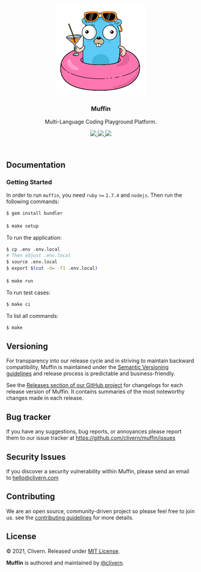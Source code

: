 <p align="center">
    <img src="https://raw.githubusercontent.com/Clivern/Muffin/main/assets/logo.png?v=0.1.3" width="240" />
    <h3 align="center">Muffin</h3>
    <p align="center">Multi-Language Coding Playground Platform.</p>
    <p align="center">
        <a href="https://github.com/Clivern/Muffin/actions/workflows/build.yml">
            <img src="https://github.com/Clivern/Muffin/actions/workflows/build.yml/badge.svg">
        </a>
        <a href="https://github.com/Clivern/Muffin/releases">
            <img src="https://img.shields.io/badge/Version-0.1.4-red.svg">
        </a>
        <a href="https://github.com/Clivern/Muffin/blob/master/LICENSE">
            <img src="https://img.shields.io/badge/LICENSE-MIT-cyan.svg">
        </a>
    </p>
</p>
<br/>

## Documentation

### Getting Started

In order to run `muffin`, you need `ruby` `>=` `2.7.4` and `nodejs`. Then run the following commands:

```zsh
$ gem install bundler

$ make setup
```

To run the application:

```zsh
$ cp .env .env.local
# Then adjust .env.local
$ source .env.local
$ export $(cut -d= -f1 .env.local)

$ make run
```

To run test cases:

```zsh
$ make ci
```

To list all commands:

```zsh
$ make
```


## Versioning

For transparency into our release cycle and in striving to maintain backward compatibility, Muffin is maintained under the [Semantic Versioning guidelines](https://semver.org/) and release process is predictable and business-friendly.

See the [Releases section of our GitHub project](https://github.com/clivern/muffin/releases) for changelogs for each release version of Muffin. It contains summaries of the most noteworthy changes made in each release.


## Bug tracker

If you have any suggestions, bug reports, or annoyances please report them to our issue tracker at https://github.com/clivern/muffin/issues


## Security Issues

If you discover a security vulnerability within Muffin, please send an email to [hello@clivern.com](mailto:hello@clivern.com)


## Contributing

We are an open source, community-driven project so please feel free to join us. see the [contributing guidelines](CONTRIBUTING.md) for more details.


## License

© 2021, Clivern. Released under [MIT License](https://opensource.org/licenses/mit-license.php).

**Muffin** is authored and maintained by [@clivern](http://github.com/clivern).
